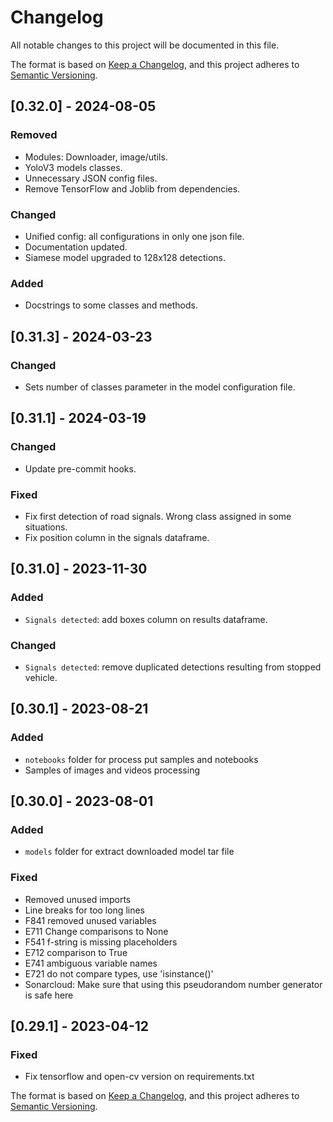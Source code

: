 # Changelog

All notable changes to this project will be documented in this file.

The format is based on [Keep a Changelog](https://keepachangelog.com/en/1.0.0/),
and this project adheres to [Semantic Versioning](https://semver.org/spec/v2.0.0.html).

## [0.32.0] - 2024-08-05
### Removed
- Modules: Downloader, image/utils.
- YoloV3 models classes.
- Unnecessary JSON config files.
- Remove TensorFlow and Joblib from dependencies.
### Changed
- Unified config: all configurations in only one json file.
- Documentation updated.
- Siamese model upgraded to 128x128 detections.
### Added
- Docstrings to some classes and methods.

## [0.31.3] - 2024-03-23
### Changed
- Sets number of classes parameter in the model configuration file.

## [0.31.1] - 2024-03-19
### Changed
- Update pre-commit hooks.
### Fixed
- Fix first detection of road signals. Wrong class assigned in some situations.
- Fix position column in the signals dataframe.

## [0.31.0] - 2023-11-30
### Added
- `Signals detected`: add boxes column on results dataframe.
### Changed
- `Signals detected`: remove duplicated detections resulting from stopped vehicle.

## [0.30.1] - 2023-08-21
### Added
- `notebooks` folder for process put samples and notebooks
- Samples of images and videos processing 

## [0.30.0] - 2023-08-01
### Added
- `models` folder for extract downloaded model tar file 
### Fixed
- Removed unused imports
- Line breaks for too long lines
- F841 removed unused variables
- E711 Change comparisons to None
- F541 f-string is missing placeholders
- E712 comparison to True
- E741 ambiguous variable names
- E721 do not compare types, use 'isinstance()'
- Sonarcloud: Make sure that using this pseudorandom number generator is safe here

## [0.29.1] - 2023-04-12
### Fixed
- Fix tensorflow and open-cv version on requirements.txt 


The format is based on [Keep a Changelog](https://keepachangelog.com/en/1.0.0/),
and this project adheres to [Semantic Versioning](https://semver.org/spec/v2.0.0.html).
